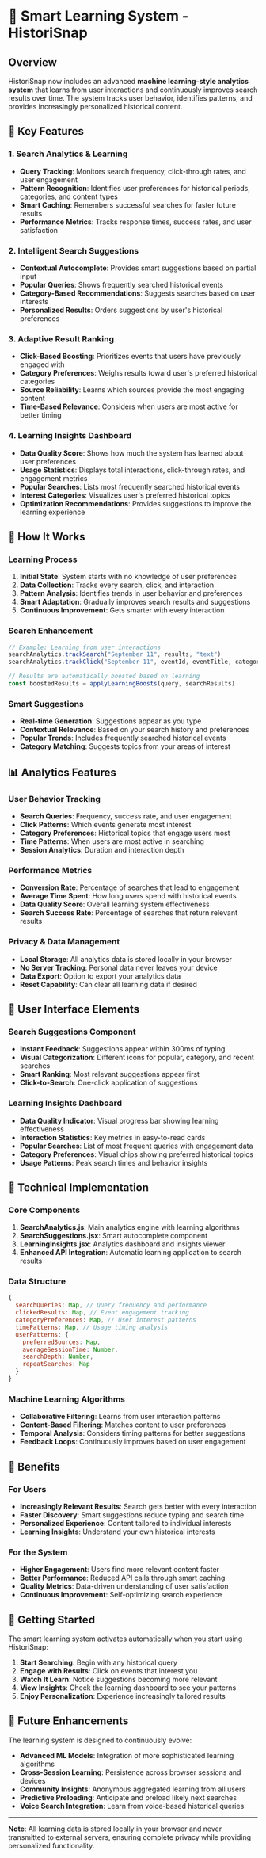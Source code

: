 # 🧠 Smart Learning System - HistoriSnap

## Overview

HistoriSnap now includes an advanced **machine learning-style analytics system** that learns from user interactions and continuously improves search results over time. The system tracks user behavior, identifies patterns, and provides increasingly personalized historical content.

## 🎯 Key Features

### 1. **Search Analytics & Learning**
- **Query Tracking**: Monitors search frequency, click-through rates, and user engagement
- **Pattern Recognition**: Identifies user preferences for historical periods, categories, and content types
- **Smart Caching**: Remembers successful searches for faster future results
- **Performance Metrics**: Tracks response times, success rates, and user satisfaction

### 2. **Intelligent Search Suggestions**
- **Contextual Autocomplete**: Provides smart suggestions based on partial input
- **Popular Queries**: Shows frequently searched historical events
- **Category-Based Recommendations**: Suggests searches based on user interests
- **Personalized Results**: Orders suggestions by user's historical preferences

### 3. **Adaptive Result Ranking**
- **Click-Based Boosting**: Prioritizes events that users have previously engaged with
- **Category Preferences**: Weighs results toward user's preferred historical categories
- **Source Reliability**: Learns which sources provide the most engaging content
- **Time-Based Relevance**: Considers when users are most active for better timing

### 4. **Learning Insights Dashboard**
- **Data Quality Score**: Shows how much the system has learned about user preferences
- **Usage Statistics**: Displays total interactions, click-through rates, and engagement metrics
- **Popular Searches**: Lists most frequently searched historical events
- **Interest Categories**: Visualizes user's preferred historical topics
- **Optimization Recommendations**: Provides suggestions to improve the learning experience

## 🚀 How It Works

### Learning Process
1. **Initial State**: System starts with no knowledge of user preferences
2. **Data Collection**: Tracks every search, click, and interaction
3. **Pattern Analysis**: Identifies trends in user behavior and preferences
4. **Smart Adaptation**: Gradually improves search results and suggestions
5. **Continuous Improvement**: Gets smarter with every interaction

### Search Enhancement
```javascript
// Example: Learning from user interactions
searchAnalytics.trackSearch("September 11", results, "text")
searchAnalytics.trackClick("September 11", eventId, eventTitle, categories, timeSpent)

// Results are automatically boosted based on learning
const boostedResults = applyLearningBoosts(query, searchResults)
```

### Smart Suggestions
- **Real-time Generation**: Suggestions appear as you type
- **Contextual Relevance**: Based on your search history and preferences
- **Popular Trends**: Includes frequently searched historical events
- **Category Matching**: Suggests topics from your areas of interest

## 📊 Analytics Features

### User Behavior Tracking
- **Search Queries**: Frequency, success rate, and user engagement
- **Click Patterns**: Which events generate most interest
- **Category Preferences**: Historical topics that engage users most
- **Time Patterns**: When users are most active in searching
- **Session Analytics**: Duration and interaction depth

### Performance Metrics
- **Conversion Rate**: Percentage of searches that lead to engagement
- **Average Time Spent**: How long users spend with historical events
- **Data Quality Score**: Overall learning system effectiveness
- **Search Success Rate**: Percentage of searches that return relevant results

### Privacy & Data Management
- **Local Storage**: All analytics data is stored locally in your browser
- **No Server Tracking**: Personal data never leaves your device
- **Data Export**: Option to export your analytics data
- **Reset Capability**: Can clear all learning data if desired

## 🎨 User Interface Elements

### Search Suggestions Component
- **Instant Feedback**: Suggestions appear within 300ms of typing
- **Visual Categorization**: Different icons for popular, category, and recent searches
- **Smart Ranking**: Most relevant suggestions appear first
- **Click-to-Search**: One-click application of suggestions

### Learning Insights Dashboard
- **Data Quality Indicator**: Visual progress bar showing learning effectiveness
- **Interaction Statistics**: Key metrics in easy-to-read cards
- **Popular Searches**: List of most frequent queries with engagement data
- **Category Preferences**: Visual chips showing preferred historical topics
- **Usage Patterns**: Peak search times and behavior insights

## 🔧 Technical Implementation

### Core Components
1. **SearchAnalytics.js**: Main analytics engine with learning algorithms
2. **SearchSuggestions.jsx**: Smart autocomplete component
3. **LearningInsights.jsx**: Analytics dashboard and insights viewer
4. **Enhanced API Integration**: Automatic learning application to search results

### Data Structure
```javascript
{
  searchQueries: Map, // Query frequency and performance
  clickedResults: Map, // Event engagement tracking
  categoryPreferences: Map, // User interest patterns
  timePatterns: Map, // Usage timing analysis
  userPatterns: {
    preferredSources: Map,
    averageSessionTime: Number,
    searchDepth: Number,
    repeatSearches: Map
  }
}
```

### Machine Learning Algorithms
- **Collaborative Filtering**: Learns from user interaction patterns
- **Content-Based Filtering**: Matches content to user preferences
- **Temporal Analysis**: Considers timing patterns for better suggestions
- **Feedback Loops**: Continuously improves based on user engagement

## 🌟 Benefits

### For Users
- **Increasingly Relevant Results**: Search gets better with every interaction
- **Faster Discovery**: Smart suggestions reduce typing and search time
- **Personalized Experience**: Content tailored to individual interests
- **Learning Insights**: Understand your own historical interests

### For the System
- **Higher Engagement**: Users find more relevant content faster
- **Better Performance**: Reduced API calls through smart caching
- **Quality Metrics**: Data-driven understanding of user satisfaction
- **Continuous Improvement**: Self-optimizing search experience

## 🚀 Getting Started

The smart learning system activates automatically when you start using HistoriSnap:

1. **Start Searching**: Begin with any historical query
2. **Engage with Results**: Click on events that interest you
3. **Watch It Learn**: Notice suggestions becoming more relevant
4. **View Insights**: Check the learning dashboard to see your patterns
5. **Enjoy Personalization**: Experience increasingly tailored results

## 🔮 Future Enhancements

The learning system is designed to continuously evolve:

- **Advanced ML Models**: Integration of more sophisticated learning algorithms
- **Cross-Session Learning**: Persistence across browser sessions and devices
- **Community Insights**: Anonymous aggregated learning from all users
- **Predictive Preloading**: Anticipate and preload likely next searches
- **Voice Search Integration**: Learn from voice-based historical queries

---

**Note**: All learning data is stored locally in your browser and never transmitted to external servers, ensuring complete privacy while providing personalized functionality.
